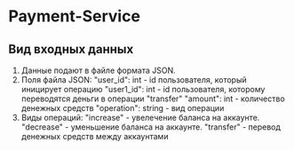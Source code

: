 # Payment-Service

## Вид входных данных

1. Данные подают в файле формата JSON.
2. Поля файла JSON:
   "user_id": int - id пользователя, который иницирует операцию
   "user1_id": int - id пользователя, которому переводятся деньги в операции "transfer"
   "amount": int - количество денежных средств
   "operation": string - вид операции
3. Виды операций:
   "increase" - увелечение баланса на аккаунте.
   "decrease" - уменьшение баланса на аккаунте.
   "transfer" - перевод денежных средств между аккаунтами